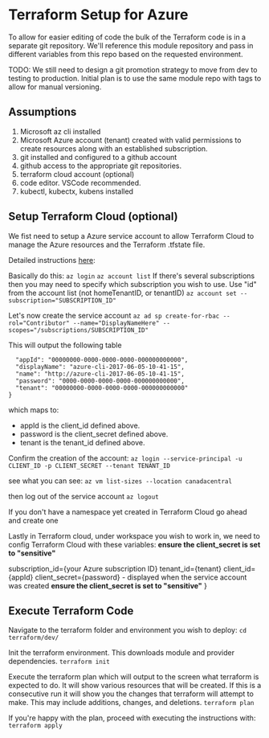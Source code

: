 # Terraform Setup for Azure
To allow for easier editing of code the bulk of the Terraform code is in a separate git repository. We'll reference this module repository and pass in different variables from this repo based on the requested environment.

TODO: We still need to design a git promotion strategy to move from dev to testing to production. Initial plan is to use the same module repo with tags to allow for manual versioning.

## Assumptions

1. Microsoft az cli installed
1. Microsoft Azure account (tenant) created with valid permissions to create resources along with an established subscription.
1. git installed and configured to a github account
1. github access to the appropriate git repositories.
1. terraform cloud account (optional)
1. code editor. VSCode recommended.
1. kubectl, kubectx, kubens installed

## Setup Terraform Cloud (optional)

We fist need to setup a Azure service account to allow Terraform Cloud to manage the Azure resources and the Terraform .tfstate file.

Detailed instructions [here](https://www.terraform.io/docs/providers/azurerm/guides/service_principal_client_secret.html#configuring-the-service-principal-in-terraform):

Basically do this:
`az login`
`az account list`
If there's several subscriptions then you may need to specify which subscription you wish to use. Use "id" from the account list (not homeTenantID, or tenantID)
`az account set --subscription="SUBSCRIPTION_ID"`

Let's now create the service account
`az ad sp create-for-rbac --rol="Contributor" --name="DisplayNameHere" --scopes="/subscriptions/SUBSCRIPTION_ID"`

This will output the following table

```{
  "appId": "00000000-0000-0000-0000-000000000000",
  "displayName": "azure-cli-2017-06-05-10-41-15",
  "name": "http://azure-cli-2017-06-05-10-41-15",
  "password": "0000-0000-0000-0000-000000000000",
  "tenant": "00000000-0000-0000-0000-000000000000"
}
```

which maps to:
* appId is the client_id defined above.
* password is the client_secret defined above.
* tenant is the tenant_id defined above.

Confirm the creation of the account:
`az login --service-principal -u CLIENT_ID -p CLIENT_SECRET --tenant TENANT_ID`

see what you can see:
`az vm list-sizes --location canadacentral`

then log out of the service account
`az logout`

If you don't have a namespace yet created in Terraform Cloud go ahead and create one

Lastly in Terraform cloud, under workspace you wish to work in, we need to config Terraform Cloud with these variables:
**ensure the client_secret is set to "sensitive"**

subscription_id={your Azure subscription ID}
tenant_id={tenant}
client_id={appId}
client_secret={password} - displayed when the service account was created **ensure the client_secret is set to "sensitive"**
}

## Execute Terraform Code

Navigate to the terraform folder and environment you wish to deploy:
`cd terraform/dev/`

Init the terraform environment. This downloads module and provider dependencies.
`terraform init`

Execute the terraform plan which will output to the screen what terraform is expected to do.  It will show various resources that will be created.  If this is a consecutive run it will show you the changes that terraform will attempt to make. This may include additions, changes, and deletions.
`terraform plan`

If you're happy with the plan, proceed with executing the instructions with:
`terraform apply`
